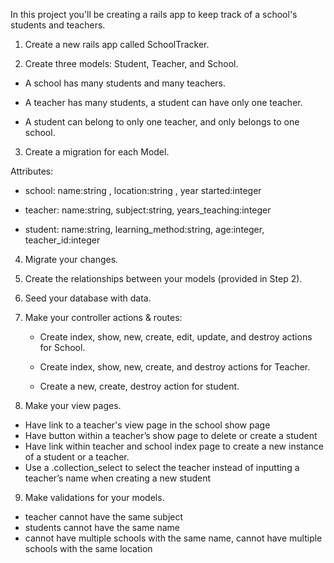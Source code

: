 In this project you'll be creating a rails app to keep track of a school's students and teachers.


1. Create a new rails app called SchoolTracker.

2. Create three models: Student, Teacher, and School.

  - A school has many students and many teachers.
  
  - A teacher has many students, a student can have only one teacher.
  
  - A student can belong to only one teacher, and only belongs to one school.
  
3. Create a migration for each Model.

  Attributes:

  - school: name:string , location:string , year started:integer 
  
  - teacher: name:string, subject:string, years_teaching:integer
  
  - student: name:string, learning_method:string, age:integer, teacher_id:integer
  
4. Migrate your changes.

5. Create the relationships between your models (provided in Step 2).

6. Seed your database with data.

7. Make your controller actions & routes:

   - Create index, show, new, create, edit, update, and destroy actions for School.

   - Create index, show, new, create, and destroy actions for Teacher.
   
   - Create a new, create, destroy action for student.


8. Make your view pages.

- Have link to a teacher's view page in the school show page
- Have button within a teacher’s show page to delete or create a student
- Have link within teacher and school index page to create a new instance of a student or a teacher.
- Use a .collection_select to select the teacher instead of inputting a teacher’s name when creating a new student
   
   
9. Make validations for your models.

- teacher cannot have the same subject
- students cannot have the same name
- cannot have multiple schools with the same name, cannot have multiple schools with the same location
